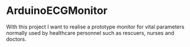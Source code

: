 # ArduinoECGMonitor
With this project I want to realise a prototype monitor for vital parameters normally used by healthcare personnel such as rescuers, nurses and doctors. 
